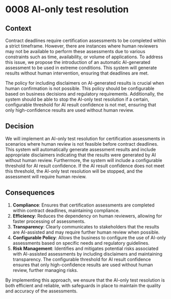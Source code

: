 # 0008 AI-only test resolution

## Context

Contract deadlines require certification assessments to be completed within a strict timeframe. However, there are instances where human reviewers may not be available to perform these assessments due to various constraints such as time, availability, or volume of applications. To address this issue, we propose the introduction of an automatic AI-generated assessment to be used in extreme conditions. This system will generate results without human intervention, ensuring that deadlines are met.

The policy for including disclaimers on AI-generated results is crucial when human confirmation is not possible. This policy should be configurable based on business decisions and regulatory requirements. Additionally, the system should be able to stop the AI-only test resolution if a certain, configurable threshold for AI result confidence is not met, ensuring that only high-confidence results are used without human review.

## Decision

We will implement an AI-only test resolution for certification assessments in scenarios where human review is not feasible before contract deadlines. This system will automatically generate assessment results and include appropriate disclaimers indicating that the results were generated by AI without human review. Furthermore, the system will include a configurable threshold for AI result confidence. If the AI result confidence does not meet this threshold, the AI-only test resolution will be stopped, and the assessment will require human review.

## Consequences

1. **Compliance**: Ensures that certification assessments are completed within contract deadlines, maintaining compliance.
2. **Efficiency**: Reduces the dependency on human reviewers, allowing for faster processing of assessments.
3. **Transparency**: Clearly communicates to stakeholders that the results are AI-assisted and may require further human review when possible.
4. **Configurable Policy**: Allows the business to configure the use of AI-only assessments based on specific needs and regulatory guidelines.
5. **Risk Management**: Identifies and mitigates potential risks associated with AI-assisted assessments by including disclaimers and maintaining transparency. The configurable threshold for AI result confidence ensures that only high-confidence results are used without human review, further managing risks.

By implementing this approach, we ensure that the AI-only test resolution is both efficient and reliable, with safeguards in place to maintain the quality and accuracy of the assessments.
